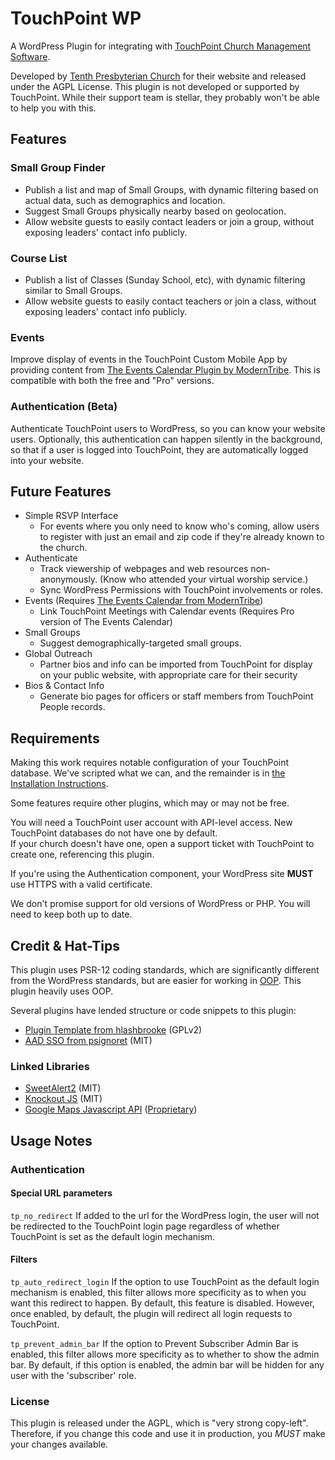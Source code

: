 # TouchPoint WP
A WordPress Plugin for integrating with [TouchPoint Church Management Software](https://github.com/bvcms/bvcms).

Developed by [Tenth Presbyterian Church](https://tenth.org) for their website and released under the AGPL License. This
plugin is not developed or supported by TouchPoint.  While their support team is stellar, they probably won't be able to
help you with this.

## Features
### Small Group Finder
- Publish a list and map of Small Groups, with dynamic filtering based on actual data, such as demographics and location.
- Suggest Small Groups physically nearby based on geolocation.
- Allow website guests to easily contact leaders or join a group, without exposing leaders' contact info publicly.

### Course List
- Publish a list of Classes (Sunday School, etc), with dynamic filtering similar to Small Groups.
- Allow website guests to easily contact teachers or join a class, without exposing leaders' contact info publicly. 

### Events
Improve display of events in the TouchPoint Custom Mobile App by providing content from [The Events Calendar Plugin by
ModernTribe](https://theeventscalendar.com/).  This is compatible with both the free and "Pro" versions.

### Authentication (Beta)
Authenticate TouchPoint users to WordPress, so you can know your website users.  Optionally, this authentication can
happen silently in the background, so that if a user is logged into TouchPoint, they are automatically logged into your
website.


<!--

### Crazy-Simple RSVP interface
Let folks RSVP for an event for each member in their family (and, optionally, related families) in just a few clicks.
No login required, just an email address and zip code. (If using Authentication, below, you can skip the email and zip 
code, too.)

-->

## Future Features
- Simple RSVP Interface
    - For events where you only need to know who's coming, allow users to register with just an email and zip code if
      they're already known to the church.
- Authenticate
    - Track viewership of webpages and web resources non-anonymously.  (Know who attended your virtual worship service.)
    - Sync WordPress Permissions with TouchPoint involvements or roles.
- Events (Requires [The Events Calendar from ModernTribe](https://theeventscalendar.com/))
    - Link TouchPoint Meetings with Calendar events (Requires Pro version of The Events Calendar)
- Small Groups
    - Suggest demographically-targeted small groups.
- Global Outreach
    - Partner bios and info can be imported from TouchPoint for display on your public website, with appropriate care
      for their security
- Bios & Contact Info
    - Generate bio pages for officers or staff members from TouchPoint People records.
    

## Requirements

Making this work requires notable configuration of your TouchPoint database.  We've scripted what we can, and the
remainder is in [the Installation Instructions](https://github.com/TenthPres/TouchPoint-WP/wiki/Installation).

Some features require other plugins, which may or may not be free.

You will need a TouchPoint user account with API-level access.  New TouchPoint databases do not have one by default.  
If your church doesn't have one, open a support ticket with TouchPoint to create one, referencing this plugin.

If you're using the Authentication component, your WordPress site **MUST** use HTTPS with a valid certificate.

We don't promise support for old versions of WordPress or PHP.  You will need to keep both up to date.


## Credit & Hat-Tips

This plugin uses PSR-12 coding standards, which are significantly different from the WordPress standards, but are easier
for working in [OOP](https://en.wikipedia.org/wiki/Object-oriented_programming).  This plugin heavily uses OOP.

Several plugins have lended structure or code snippets to this plugin:
- [Plugin Template from hlashbrooke](https://github.com/hlashbrooke/WordPress-Plugin-Template) (GPLv2)
- [AAD SSO from psignoret](https://github.com/psignoret/aad-sso-wordpress) (MIT)

### Linked Libraries
- [SweetAlert2](https://sweetalert2.github.io/) (MIT)
- [Knockout JS](https://knockoutjs.com/) (MIT)
- [Google Maps Javascript API](https://developers.google.com/maps/documentation/javascript/overview) 
  ([Proprietary](https://developers.google.com/terms))


## Usage Notes

### Authentication

#### Special URL parameters
`tp_no_redirect`  If added to the url for the WordPress login, the user will not be redirected to the TouchPoint login
page regardless of whether TouchPoint is set as the default login mechanism.

#### Filters

`tp_auto_redirect_login`  If the option to use TouchPoint as the default login mechanism is enabled, this filter
allows more specificity as to when you want this redirect to happen.  By default, this feature is disabled.  However,
once enabled, by default, the plugin will redirect all login requests to TouchPoint.

`tp_prevent_admin_bar`  If the option to Prevent Subscriber Admin Bar is enabled, this filter allows more specificity as
to whether to show the admin bar.  By default, if this option is enabled, the admin bar will be hidden for any user with
the 'subscriber' role.

### License
This plugin is released under the AGPL, which is "very strong copy-left".  Therefore, if you change this code and use it
in production, you *MUST* make your changes available.